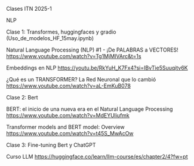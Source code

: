 Clases ITN 2025-1 

NLP 

Clase 1: Transformes, huggingfaces y gradio  (Uso_de_modelos_HF_15may.ipynb)

Natural Language Processing (NLP) #1 - ¡De PALABRAS a VECTORES!   
https://www.youtube.com/watch?v=Tg1MjMIVArc&t=1s

Embeddings en NLP
https://youtu.be/RkYuH_K7Fx4?si=IBvTie5Suuqitv6K

¿Qué es un TRANSFORMER? La Red Neuronal que lo cambió
https://www.youtube.com/watch?v=aL-EmKuB078

Clase 2: Bert

BERT: el inicio de una nueva era en el Natural Language Processing
https://www.youtube.com/watch?v=MdEYUliufmk

Transformer models and BERT model: Overview
https://www.youtube.com/watch?v=t45S_MwAcOw

Clase 3: Fine-tuning Bert y ChatGPT

Curso LLM 
https://huggingface.co/learn/llm-course/es/chapter2/4?fw=pt







